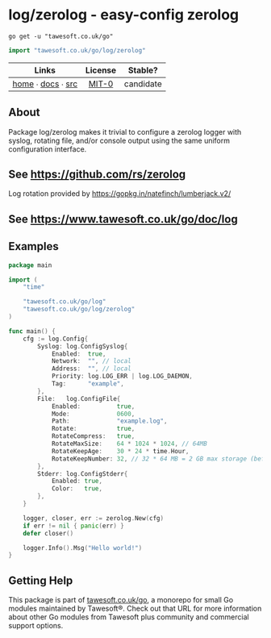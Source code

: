# log/zerolog - easy-config zerolog

```shell script
go get -u "tawesoft.co.uk/go"
```

```go
import "tawesoft.co.uk/go/log/zerolog"
```

|  Links  | License | Stable? |
|:-------:|:-------:|:-------:|
| [home][home_log/zerolog] ∙ [docs][docs_log/zerolog] ∙ [src][src_log/zerolog] | [MIT-0][copy_log/zerolog] | candidate |

[home_log/zerolog]: https://tawesoft.co.uk/go/log/zerolog
[src_log/zerolog]:  https://github.com/tawesoft/go/tree/master/log/zerolog
[docs_log/zerolog]: https://www.tawesoft.co.uk/go/doc/log/zerolog
[copy_log/zerolog]: https://github.com/tawesoft/go/tree/master/log/zerolog/LICENSE.txt

## About

Package log/zerolog makes it trivial to configure a zerolog logger with syslog,
rotating file, and/or console output using the same uniform configuration
interface.


## See https://github.com/rs/zerolog


Log rotation provided by https://gopkg.in/natefinch/lumberjack.v2/


## See https://www.tawesoft.co.uk/go/doc/log



## Examples



```go
package main

import (
    "time"

    "tawesoft.co.uk/go/log"
    "tawesoft.co.uk/go/log/zerolog"
)

func main() {
    cfg := log.Config{
        Syslog: log.ConfigSyslog{
            Enabled:  true,
            Network:  "", // local
            Address:  "", // local
            Priority: log.LOG_ERR | log.LOG_DAEMON,
            Tag:      "example",
        },
        File:   log.ConfigFile{
            Enabled:          true,
            Mode:             0600,
            Path:             "example.log",
            Rotate:           true,
            RotateCompress:   true,
            RotateMaxSize:    64 * 1024 * 1024, // 64MB
            RotateKeepAge:    30 * 24 * time.Hour,
            RotateKeepNumber: 32, // 32 * 64 MB = 2 GB max storage (before compression)
        },
        Stderr: log.ConfigStderr{
            Enabled: true,
            Color:   true,
        },
    }

    logger, closer, err := zerolog.New(cfg)
    if err != nil { panic(err) }
    defer closer()

    logger.Info().Msg("Hello world!")
}
```

## Getting Help

This package is part of [tawesoft.co.uk/go](https://www.tawesoft.co.uk/go),
a monorepo for small Go modules maintained by Tawesoft®.
Check out that URL for more information about other Go modules from
Tawesoft plus community and commercial support options.